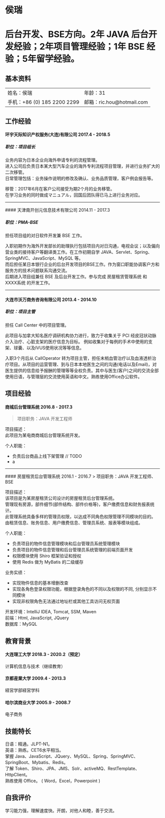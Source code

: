 <html>
<h1>侯瑞<h1>
<div style="width: 120px; position: absolute; right: 29%; top: 9%">
<!-- <img src="https://s1.ax1x.com/2018/11/12/iLoBcQ.md.jpg" border="0" /> -->
</div>

</html>

后台开发、BSE方向。2年 JAVA 后台开发经验；2年项目管理经验；1年 BSE 经验；5年留学经验。<br>


## 基本资料
<html>
<table style="border: 0;">
    <tr>
        <td>姓名：侯瑞</td>
        <td>年龄：31</td>
    </tr>
    <tr>
        <td>手机：+86 (0) 185 2200 2299</td>
        <td>邮箱：ric.hou@hotmail.com</td>
    </tr>
</table>
</html>

## 工作经验

#### 环宇天际知识产权服务(大连)有限公司 2017.4 - 2018.5

##### 职位：项目组长
业务内容为日本企业向海外申请专利的流程管理。<br>
进入公司后负责日本某大型汽车企业的海外专利流程项目管理，并进行业务扩大的二次移管。<br>
日常管理包括：业务操作说明的修改及确认、业务品质管理，客户例会报告等。<br>

移管：2017年6月在客户公司接受为期2个月的业务移管。<br>
在学习业务的同时做成マニュアル，回国后团队得已马上进行业务对应。<br>
<hr>
#### 天津南开创元信息技术有限公司 2014.11 - 2017.3

##### 职位：PMA-BSE
担任项目组的对日软件开发兼 BSE 工作。<br>

入职初期作为海外开发部长的助理执行包括项目内对日沟通，电视会议；以及偏向营业类的接待客户等翻译类工作。在工作初期自学 JAVA、Servlet、Spring、SpringMVC、JavaScript、MySQL 等。 <br>
而后担任某日本银行企业的后台开发项目的BSE工作。作为窗口职能协调客户方和服务方的技术问题联系沟通交流。 <br>
后期进入项目组兼任 BSE 及后台开发工作。参与完成 房屋租赁管理系统 和 XXXX系统 的开发工作。 <br>
<hr>

#### 大连市沃万商务咨询有限公司 2013.4 - 2014.10

##### 职位：项目主管
  担任 Call Center 中的项目管理。<br>

  此项目与加拿大知名医疗调研机构协力进行，致力于收集关于 PCI 经皮冠状动脉介入治疗、心脏支架的医疗信息为目标。
  例如收集对于每例的手术中使用的支架、球囊、以及IVUS使用状况等等信息。 <br>

  入职3个月后从 CallOperator 转为项目主管，担任末梢血管治疗以及血液透析治疗项目。从项目的运营管理、到与日本本地医生之间的沟通(电话以及Email)，对医生提供的信息给予报酬的管理等等全权负责。其中与医生(客户)之间的交流全部使用日语，与管理层的交流使用英语和中文。熟练使用Office办公软件。 <br>

## 项目经验

#### 商城后台管理系统 2016.8 - 2017.3
> 项目职务：JAVA 开发工程师

项目描述：<br>
此项目为某电商商城后台管理系统开发。

个人职能：
 - 负责后台商品上线下架管理 // TODO
 - a

<hr>
#### 房屋租赁后台管理系统 2016.1 - 2016.7
> 项目职务：JAVA 开发工程师、BSE

项目描述：<br>
该项目是为某房屋租赁公司设计的房屋租赁后台管理系统。 <br>
管理现有房源，部件细节(部件结构、部件价格等)，客户缴费信息和财务报表统计。 <br>
此管理系统具备多样的管理员权限，以达成不同角色权限管理不同模块的目的。 <br>
由租赁信息、账务信息、用户缴费信息、管理员系统、报表等模块组成。 <br>

个人职能：
 - 负责项目的物件信息管理模块和后台管理员系统管理模块
 - 负责项目的物件信息管理和后台管理员系统管理的前端页面开发
 - 权限模块使用 Shiro 框架验证和授权
 - 使用 Redis 做为 MyBatis 的二级缓存

业务实绩：
 - 实现物件信息的基本增删改查
 - 实现各角色登录权限功能，根据登录角色的不同以及权限的不同, 分别显示不同模块
 - 实现非权限角色无法通过地址栏或其他工具访问无权页面

开发环境：IntelliJ IDEA, Tomcat, SSM, Maven <br>
前端：Html, JavaScript, JQuery <br>
数据库：MySQL <br>

## 教育背景

#### 大连理工大学 2018.3 - 2020.2（预定）
计算机信息与技术（继续教育）
#### 京都産業大学 2009.4 - 2013.3
経営学部経営学科
#### 哈尔滨商业大学 2005.9 - 2008.7
电子商务

## 技能特长
日语：精通。JLPT-N1。 <br>
英语：熟练。CET6水平相当。 <br>
掌握 Java、JavaScript、JQuery、MySQL、Spring、SpringMVC、SpringBoot、Mybatis、Redis。 <br>
了解 Token、Shiro、JPA、JMS、Solr、activeMQ、RestTemplate、HttpClient。 <br>
熟练使用 Office。 ( Word，Excel，Powerpoint ) <br>

## 自我评价
学习能力强，理解速度快。开朗，对他人和睦，善于交流。
